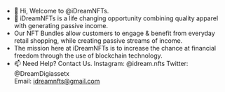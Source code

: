 - 👋 Hi, Welcome to @iDreamNFTs.
- 👀 iDreamNFTs is a life changing opportunity combining quality apparel with generating passive income. 
- Our NFT Bundles allow customers to engage & benefit from everyday retail shopping, while creating passive streams of income. 
- The mission here at iDreamNFTs is to increase the chance at financial freedom through the use of blockchain technology. 
- 📫 Need Help? Contact Us. Instagram: @idream.nfts 
Twitter: @DreamDigiassetx                                                                     
Email: idreamnfts@gmail.com                                                          
                          
<!---                       
iDreamNFTs/iDreamNFTs is a ✨ special ✨ repository because its `README.md` (this file) appears on your GitHub profile.
You can click the Preview link to take a look at your changes.
--->
